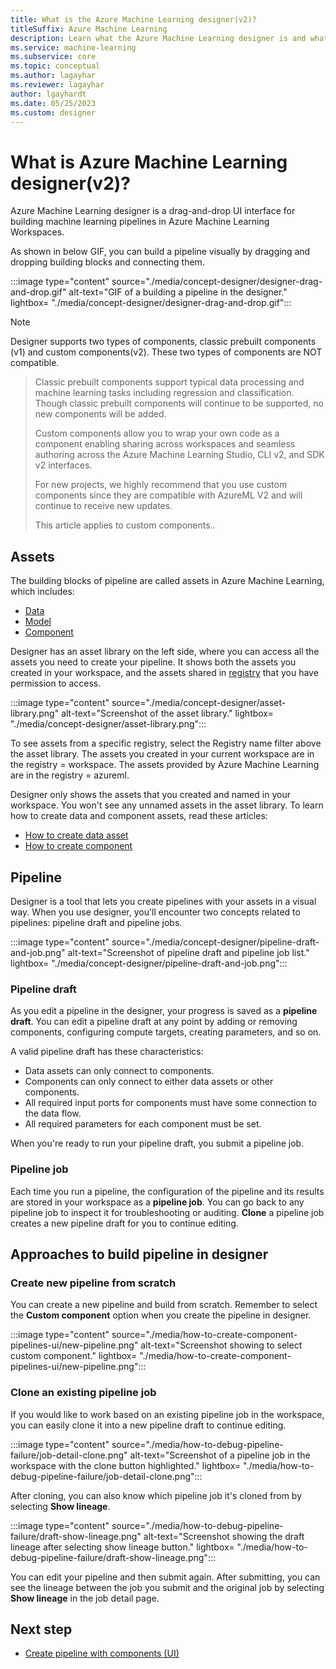```yaml
---
title: What is the Azure Machine Learning designer(v2)?
titleSuffix: Azure Machine Learning
description: Learn what the Azure Machine Learning designer is and what tasks you can use it for. The drag-and-drop UI enables customer to build machine learning pipeline. 
ms.service: machine-learning
ms.subservice: core
ms.topic: conceptual
ms.author: lagayhar
ms.reviewer: lagayhar
author: lgayhardt
ms.date: 05/25/2023
ms.custom: designer
---
```


# What is Azure Machine Learning designer(v2)?

Azure Machine Learning designer is a drag-and-drop UI interface for building machine learning pipelines in Azure Machine Learning Workspaces.

As shown in below GIF, you can build a pipeline visually by dragging and dropping building blocks and connecting them.

:::image type="content" source="./media/concept-designer/designer-drag-and-drop.gif" alt-text="GIF of a building a pipeline in the designer." lightbox= "./media/concept-designer/designer-drag-and-drop.gif":::


>[!Note]
>Designer supports two types of components, classic prebuilt components (v1) and custom components(v2). These two types of components are NOT compatible.

>Classic prebuilt components support typical data processing and machine learning tasks including regression and classification. Though classic prebuilt components will continue to be supported, no new components will be added.
>
>Custom components allow you to wrap your own code as a component enabling sharing across workspaces and seamless authoring across the Azure Machine Learning Studio, CLI v2, and SDK v2 interfaces.
>
>For new projects, we highly recommend that you use custom components since they are compatible with AzureML V2 and will continue to receive new updates.
>
>This article applies to custom components..


## Assets

The building blocks of pipeline are called assets in Azure Machine Learning, which includes:
 - [Data](./concept-data.md)
 - [Model](how-to-manage-models.md?view=azureml-api-2&preserve-view=true&tabs=cli)
 - [Component](./concept-component.md)

Designer has an asset library on the left side, where you can access all the assets you need to create your pipeline. It shows both the assets you created in your workspace, and the assets shared in [registry](./how-to-share-models-pipelines-across-workspaces-with-registries.md) that you have permission to access.

:::image type="content" source="./media/concept-designer/asset-library.png" alt-text="Screenshot of the asset library." lightbox= "./media/concept-designer/asset-library.png":::


To see assets from a specific registry, select the Registry name filter above the asset library. The assets you created in your current workspace are in the registry = workspace. The assets provided by Azure Machine Learning are in the registry = azureml.

Designer only shows the assets that you created and named in your workspace. You won't see any unnamed assets in the asset library. To learn how to create data and component assets, read these articles:

- [How to create data asset](./how-to-create-data-assets.md)
- [How to create component](./how-to-create-component-pipelines-ui.md#register-component-in-your-workspace)

## Pipeline

Designer is a tool that lets you create pipelines with your assets in a visual way. When you use designer, you'll encounter two concepts related to pipelines: pipeline draft and pipeline jobs.

:::image type="content" source="./media/concept-designer/pipeline-draft-and-job.png" alt-text="Screenshot of pipeline draft and pipeline job list." lightbox= "./media/concept-designer/pipeline-draft-and-job.png":::

### Pipeline draft

As you edit a pipeline in the designer, your progress is saved as a **pipeline draft**. You can edit a pipeline draft at any point by adding or removing components, configuring compute targets, creating parameters, and so on.

A valid pipeline draft has these characteristics:

- Data assets can only connect to components.
- Components can only connect to either data assets or other components.
- All required input ports for components must have some connection to the data flow.
- All required parameters for each component must be set.

When you're ready to run your pipeline draft, you submit a pipeline job.

### Pipeline job

Each time you run a pipeline, the configuration of the pipeline and its results are stored in your workspace as a **pipeline job**. You can go back to any pipeline job to inspect it for troubleshooting or auditing. **Clone** a pipeline job creates a new pipeline draft for you to continue editing.

## Approaches to build pipeline in designer

### Create new pipeline from scratch

You can create a new pipeline and build from scratch. Remember to select the **Custom component** option when you create the pipeline in designer.

:::image type="content" source="./media/how-to-create-component-pipelines-ui/new-pipeline.png" alt-text="Screenshot showing to select custom component." lightbox= "./media/how-to-create-component-pipelines-ui/new-pipeline.png":::

### Clone an existing pipeline job

If you would like to work based on an existing pipeline job in the workspace, you can easily clone it into a new pipeline draft to continue editing.

:::image type="content" source="./media/how-to-debug-pipeline-failure/job-detail-clone.png" alt-text="Screenshot of a pipeline job in the workspace with the clone button highlighted." lightbox= "./media/how-to-debug-pipeline-failure/job-detail-clone.png":::

After cloning, you can also know which pipeline job it's cloned from by selecting **Show lineage**.

:::image type="content" source="./media/how-to-debug-pipeline-failure/draft-show-lineage.png" alt-text="Screenshot showing the draft lineage after selecting show lineage button." lightbox= "./media/how-to-debug-pipeline-failure/draft-show-lineage.png":::

You can edit your pipeline and then submit again. After submitting, you can see the lineage between the job you submit and the original job by selecting **Show lineage** in the job detail page.

## Next step

- [Create pipeline with components (UI)](./how-to-create-component-pipelines-ui.md)
